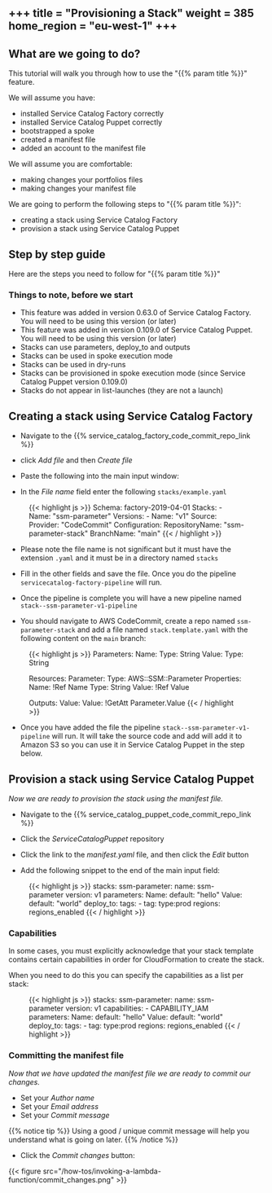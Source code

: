 +++
title = "Provisioning a Stack"
weight = 385
home_region = "eu-west-1"
+++
---

## What are we going to do?

This tutorial will walk you through how to use the "{{% param title %}}" feature.

We will assume you have:
 
 - installed Service Catalog Factory correctly
 - installed Service Catalog Puppet correctly
 - bootstrapped a spoke
 - created a manifest file
 - added an account to the manifest file

We will assume you are comfortable:
 - making changes your portfolios files
 - making changes your manifest file
 
We are going to perform the following steps to "{{% param title %}}":

- creating a stack using Service Catalog Factory
- provision a stack using Service Catalog Puppet


## Step by step guide

Here are the steps you need to follow for "{{% param title %}}"

### Things to note, before we start

- This feature was added in version 0.63.0 of Service Catalog Factory.  You will need to be using this version (or later)
- This feature was added in version 0.109.0 of Service Catalog Puppet.  You will need to be using this version (or later)
- Stacks can use parameters, deploy_to and outputs
- Stacks can be used in spoke execution mode
- Stacks can be used in dry-runs
- Stacks can be provisioned in spoke execution mode (since Service Catalog Puppet version 0.109.0)
- Stacks do not appear in list-launches (they are not a launch)

## Creating a stack using Service Catalog Factory

- Navigate to the {{% service_catalog_factory_code_commit_repo_link %}} 

- click _Add file_ and then _Create file_

- Paste the following into the main input window:

- In the _File name_ field enter the following `stacks/example.yaml`

 <figure>
  {{< highlight js >}}
Schema: factory-2019-04-01
Stacks:
  - Name: "ssm-parameter"
    Versions:
      - Name: "v1"
        Source:
          Provider: "CodeCommit"
          Configuration:
            RepositoryName: "ssm-parameter-stack"
            BranchName: "main"
  {{< / highlight >}}
 </figure>

- Please note the file name is not significant but it must have the extension `.yaml` and it must be in a directory named `stacks`

- Fill in the other fields and save the file.  Once you do the pipeline `servicecatalog-factory-pipeline` will run.  

- Once the pipeline is complete you will have a new pipeline named `stack--ssm-parameter-v1-pipeline`

- You should navigate to AWS CodeCommit, create a repo named `ssm-parameter-stack` and add a file named `stack.template.yaml` with the following content on the `main` branch:

 <figure>
  {{< highlight js >}}
Parameters:
  Name:
    Type: String
  Value:
    Type: String

Resources:
  Parameter:
    Type: AWS::SSM::Parameter
    Properties:
      Name: !Ref Name
      Type: String
      Value: !Ref Value

Outputs:
  Value:
    Value: !GetAtt Parameter.Value
{{< / highlight >}}
 </figure>

- Once you have added the file the pipeline `stack--ssm-parameter-v1-pipeline` will run.  It will take the source code and add will add it to Amazon S3 so you can use it in Service Catalog Puppet in the step below. 


## Provision a stack using Service Catalog Puppet

_Now we are ready to provision the stack using the manifest file._

- Navigate to the {{% service_catalog_puppet_code_commit_repo_link %}}

- Click the *ServiceCatalogPuppet* repository

- Click the link to the *manifest.yaml* file, and then click the *Edit* button

- Add the following snippet to the end of the main input field:

 <figure>
  {{< highlight js >}}
stacks:
  ssm-parameter:
    name: ssm-parameter
    version: v1
    parameters:
      Name:
        default: "hello"
      Value:
        default: "world"
    deploy_to:
      tags:
        - tag: type:prod
          regions: regions_enabled
  {{< / highlight >}}
 </figure>

### Capabilities

In some cases, you must explicitly acknowledge that your stack template contains certain capabilities in order for 
CloudFormation to create the stack.  

When you need to do this you can specify the capabilities as a list per stack:

 <figure>
  {{< highlight js >}}
stacks:
  ssm-parameter:
    name: ssm-parameter
    version: v1
    capabilities:
      - CAPABILITY_IAM
    parameters:
      Name:
        default: "hello"
      Value:
        default: "world"
    deploy_to:
      tags:
        - tag: type:prod
          regions: regions_enabled
  {{< / highlight >}}
 </figure>

### Committing the manifest file

_Now that we have updated the manifest file we are ready to commit our changes._

- Set your *Author name*
- Set your *Email address*
- Set your *Commit message*

{{% notice tip %}}
Using a good / unique commit message will help you understand what is going on later.
{{% /notice %}}


- Click the *Commit changes* button:

{{< figure src="/how-tos/invoking-a-lambda-function/commit_changes.png" >}}
